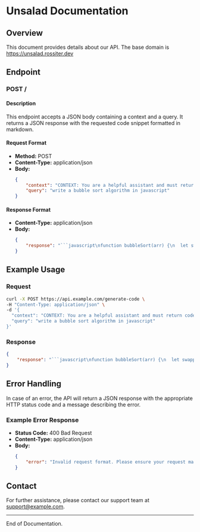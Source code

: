# Unsalad Documentation

## Overview

This document provides details about our API. The base domain is https://unsalad.rossiter.dev

## Endpoint

### POST /

#### Description

This endpoint accepts a JSON body containing a context and a query. It returns a JSON response with the requested code snippet formatted in markdown.

#### Request Format

- **Method:** POST
- **Content-Type:** application/json
- **Body:**
  ```json
  {
      "context": "CONTEXT: You are a helpful assistant and must return code only do not respond with anything but the code everything must be in markdown format only. Your task is to",
      "query": "write a bubble sort algorithm in javascript"
  }
  ```

#### Response Format

- **Content-Type:** application/json
- **Body:**
  ```json
  {
      "response": "```javascript\nfunction bubbleSort(arr) {\n  let swapped;\n  do {\n    swapped = false;\n    for (let i = 0; i < arr.length - 1; i++) {\n      if (arr[i] > arr[i + 1]) {\n        [arr[i], arr[i + 1]] = [arr[i + 1], arr[i]];\n        swapped = true;\n      }\n    }\n  } while (swapped);\n  return arr;\n}\n```"
  }
  ```

## Example Usage

### Request

```bash
curl -X POST https://api.example.com/generate-code \
-H "Content-Type: application/json" \
-d '{
  "context": "CONTEXT: You are a helpful assistant and must return code only do not respond with anything but the code everything must be in markdown format only. Your task is to",
  "query": "write a bubble sort algorithm in javascript"
}'
```

### Response

```json
{
    "response": "```javascript\nfunction bubbleSort(arr) {\n  let swapped;\n  do {\n    swapped = false;\n    for (let i = 0; i < arr.length - 1; i++) {\n      if (arr[i] > arr[i + 1]) {\n        [arr[i], arr[i + 1]] = [arr[i + 1], arr[i]];\n        swapped = true;\n      }\n    }\n  } while (swapped);\n  return arr;\n}\n```"
}
```

## Error Handling

In case of an error, the API will return a JSON response with the appropriate HTTP status code and a message describing the error.

### Example Error Response

- **Status Code:** 400 Bad Request
- **Content-Type:** application/json
- **Body:**
  ```json
  {
      "error": "Invalid request format. Please ensure your request matches the expected JSON structure."
  }
  ```

## Contact

For further assistance, please contact our support team at [support@example.com](mailto:support@example.com).

---

End of Documentation.
